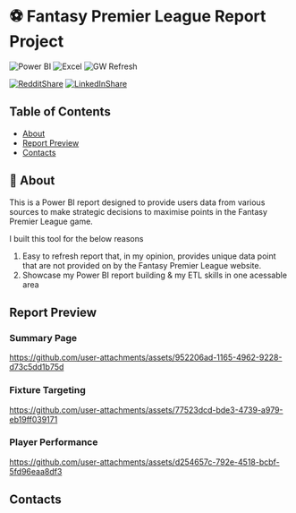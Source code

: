 
# ⚽ Fantasy Premier League Report Project

![Power BI](https://img.shields.io/badge/Power%20BI-d9b300)
![Excel](https://img.shields.io/badge/Excel-brightgreen)
![GW Refresh](https://img.shields.io/badge/Latest%20GW%20Refresh-7-brightgreen)

[![RedditShare](https://img.shields.io/badge/share-FF4500?logo=reddit&logoColor=white)](https://www.reddit.com/submit?title=Check%20out%20this%20project%20on%20GitHub:%20https://github.com/ljcanalytics/FPL_Project)
[![LinkedInShare](https://img.shields.io/badge/share-0A66C2?logo=linkedin&logoColor=white)](https://www.linkedin.com/sharing/share-offsite/?url=https://github.com/ljcanalytics/FPL_Project)

## Table of Contents
  - [About](#-about)
  - [Report Preview](#report-preview)
  - [Contacts](#contacts)
  
## 📜 About
This is a Power BI report designed to provide users data from various sources to make strategic decisions to maximise points in the Fantasy Premier League game.

I built this tool for the below reasons
  1. Easy to refresh report that, in my opinion, provides unique data point that are not provided on by the Fantasy Premier League website.
  2. Showcase my Power BI report building & my ETL skills in one acessable area

## Report Preview

### Summary Page

https://github.com/user-attachments/assets/952206ad-1165-4962-9228-d73c5dd1b75d

### Fixture Targeting

https://github.com/user-attachments/assets/77523dcd-bde3-4739-a979-eb19ff039171

### Player Performance

https://github.com/user-attachments/assets/d254657c-792e-4518-bcbf-5fd96eaa8df3

## Contacts

